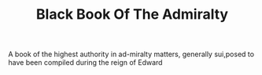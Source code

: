 ---
title: Black Book Of The Admiralty
letter: B
permalink: "/definitions/black-book-of-the-admiralty.html"
body: A book of the highest authority in ad-miralty matters, generally sui,posed to
  have been compiled during the reign of Edward
published_at: '2018-07-07'
source: Black's Law Dictionary
layout: post
---